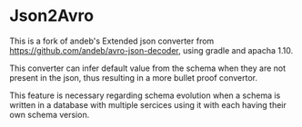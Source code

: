 # Json2Avro
This is a fork of andeb's Extended json converter from https://github.com/andeb/avro-json-decoder, using gradle and
apacha 1.10. 


This converter can infer default value from the schema when they are not present in the json, thus resulting in a 
more bullet proof convertor.

This feature is necessary regarding schema evolution 
when a schema is written in a database with multiple sercices using it with each having their own schema version.


